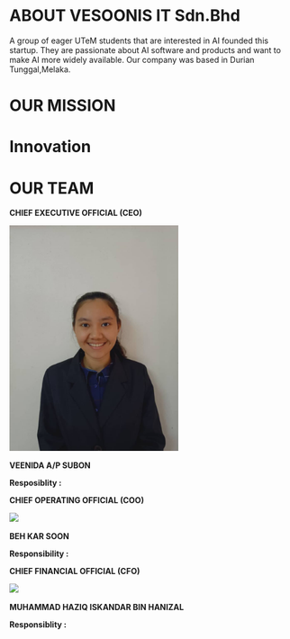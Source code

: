 # ABOUT VESOONIS IT Sdn.Bhd
A group of eager UTeM students that are interested in AI founded this startup. They are passionate about AI software and products and want to make AI more widely available. Our company was based in Durian Tunggal,Melaka.

# OUR MISSION


# Innovation


# OUR TEAM
**CHIEF EXECUTIVE OFFICIAL (CEO)**

<img src="/assets/nieda.jpg" width="300" height="auto" />

**VEENIDA A/P SUBON**

**Resposiblity :**



**CHIEF OPERATING OFFICIAL (COO)**

<img src="/assets/kar soon.jpg" width="300" height="auto" />

**BEH KAR SOON**

**Responsibility :**




**CHIEF FINANCIAL OFFICIAL (CFO)**

<img src="/assets/haziq.jpg" width="300" height="auto" />

**MUHAMMAD HAZIQ ISKANDAR BIN HANIZAL**

**Responsiblity :**


